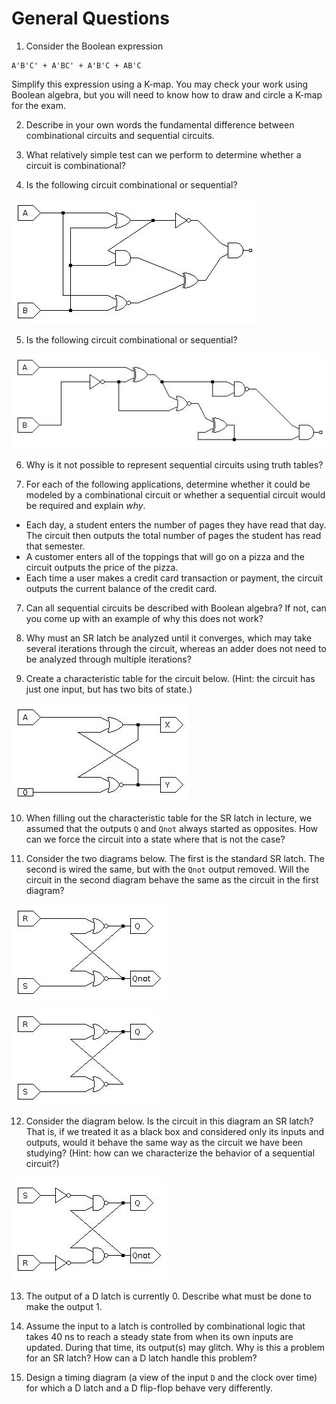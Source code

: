 # General Questions

1. Consider the Boolean expression
```
A'B'C' + A'BC' + A'B'C + AB'C
```
Simplify this expression using a K-map.
You may check your work using Boolean algebra,
but you will need to know how to draw and circle a K-map for the exam.

2. Describe in your own words the fundamental difference between combinational
circuits and sequential circuits.

3. What relatively simple test can we perform to determine whether a circuit
is combinational?

4. Is the following circuit combinational or sequential?

![maybe sequential 1](images/maybe_sequential_1.jpg)

5. Is the following circuit combinational or sequential?

![maybe sequential 2](images/maybe_sequential_2.jpg)

6. Why is it not possible to represent sequential circuits using truth tables?

7. For each of the following applications,
determine whether it could be modeled by a combinational circuit
or whether a sequential circuit would be required and explain *why*.
* Each day, a student enters the number of pages they have read that day.
  The circuit then outputs the total number of pages the student has read that
  semester.
* A customer enters all of the toppings that will go on a pizza and the circuit
  outputs the price of the pizza.
* Each time a user makes a credit card transaction or payment,
  the circuit outputs the current balance of the credit card.

7. Can all sequential circuits be described with Boolean algebra?
If not, can you come up with an example of why this does not work?

8. Why must an SR latch be analyzed until it converges,
which may take several iterations through the circuit,
whereas an adder does not need to be analyzed through multiple iterations?

9. Create a characteristic table for the circuit below.
(Hint: the circuit has just one input, but has two bits of state.)

![example sequential](images/example_sequential_1.jpg)

10. When filling out the characteristic table for the SR latch in lecture,
we assumed that the outputs `Q` and `Qnot` always started as opposites.
How can we force the circuit into a state where that is not the case?

11. Consider the two diagrams below.
The first is the standard SR latch.
The second is wired the same, but with the `Qnot` output removed.
Will the circuit in the second diagram behave the same as the circuit in the
first diagram?

![standard SR](images/sr_two_outputs.jpg)

![one-output SR-like circuit](images/sr_one_output.jpg)

12. Consider the diagram below.
Is the circuit in this diagram an SR latch?
That is, if we treated it as a black box and considered only its inputs and
outputs,
would it behave the same way as the circuit we have been studying?
(Hint: how can we characterize the behavior of a sequential circuit?)

![NAND SR-like-circuit](images/sr_maybe_nand.jpg)

13. The output of a D latch is currently 0.
Describe what must be done to make the output 1.

14. Assume the input to a latch is controlled by combinational logic that takes
40 ns to reach a steady state from when its own inputs are updated.
During that time, its output(s) may glitch.
Why is this a problem for an SR latch?
How can a D latch handle this problem?

15. Design a timing diagram
(a view of the input `D` and the clock over time)
for which a D latch and a D flip-flop behave very differently.
